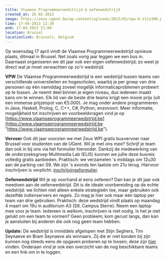 ```yaml
---
title: Vlaamse Programmeerwedstrijd & oefenwedstrijd
created_at: 25-02-2013
image: https://zeus.ugent.be/wp-content/uploads/2013/02/vpw-0-211x300.png
time: 17-04-2013 12:30
end: 17-04-2013 21:00
location: Brussel
locationlink: Brussels, Belgium
---
```


Op woensdag 17 april vindt de Vlaamse Programmeerwedstrijd opnieuw plaats, ditmaal in Brussel. Net zoals vorig jaar leggen we een bus in. Daarnaast organiseren we dit jaar ook een eigen oefenwedstrijd; zo weet je direct wat je moet verwachten op zo'n wedstrijd.

**VPW** De Vlaamse Programmeerwedstrijd is een wedstrijd tussen teams van verschillende universiteiten en hogescholen, waarbij je per groep van drie personen op één namiddag zoveel mogelijk informaticaproblemen probeert op te lossen. Je neemt deel binnen je eigen niveau, dus iedereen maakt kans om te winnen. Elk lid van de beste drie teams krijgt een mooie prijs (uit een immense prijzenpot van €5.000). Je mag onder andere programmeren in Java, Haskell, Prolog, C, C++, C#, Python, enzovoort. Meer informatie, mogelijkheid tot inschrijven en voorbeeldvragen vind je op [https://www.vlaamseprogrammeerwedstrijd.be](https://www.vlaamseprogrammeerwedstrijd.be "https://www.vlaamseprogrammeerwedstrijd.be").

**Vervoer** Ook dit jaar voorzien we met Zeus WPI gratis busvervoer naar Brussel voor studenten van de UGent. Wil je met ons mee? Schrijf je team dan ook in bij ons via het formulier hieronder. Dankzij de medewerking van de onderzoeksgroep Multimedia Lab (ELIS) kunnen we jullie deze busreis volledig gratis aanbieden. Praktisch: we verzamelen 's middags om 12u30 aan de parking van S9\. We zijn 's avonds ten laatste om 21u terug. Hiervoor inschrijven is verplicht: [inschrijvingsformulier](https://docs.google.com/forms/d/1SKs0IYka6ODtqM54SxZ2C15wWr7H1WjYV6mvrIM17S0/viewform "formulier").

**Oefenwedstrijd** Wil je op voorhand al eens oefenen? Dan kan je dit jaar ook meedoen aan de oefenwedstrijd. Dit is de ideale voorbereiding op de echte wedstrijd: we lichten niet alleen enkele strategieën toe, maar gebruiken ook dezelfde indienservers en regels. Zo mag je hier ook maar één laptop per team van drie gebruiken. Praktisch: deze wedstrijd vindt plaats op maandag 4 maart om 19u in auditorium A3 (S9, Campus Sterre). Neem een laptop mee voor je team. Iedereen is welkom, inschrijven is niet nodig. Is het je niet gelukt om een team te vormen? Geen probleem; kom gerust langs, dan kan je aansluiten bij anderen die ook nog geen team hebben.

**Update:** De wedstrijd is inmiddels afgelopen met Stijn Seghers, Tim Seynaeve en Bram Seynaeve als winnaars. Zij die er niet konden bij zijn kunnen nog steeds eens de opgaven proberen op te lossen; deze zijn [hier](https://github.ugent.be/tnnaesse/VPW-voorbereidingswedstrijd) vinden. Onderaan vind je ook een overzicht van de nog beschikbare teams en een link om in te loggen.
